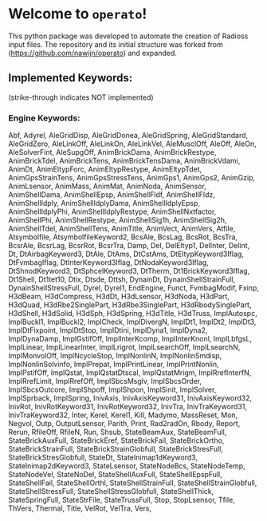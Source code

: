 # Welcome to `operato`!

This python package was developed to automate the creation of Radioss input files.
The repository and its initial structure was forked from 
(https://github.com/nawijn/operato) and expanded.

## Implemented Keywords:
(strike-through indicates NOT implemented)
### Engine Keywords:
Abf,
Adyrel,
AleGridDisp,
AleGridDonea,
AleGridSpring,
AleGridStandard,
AleGridZero,
AleLinkOff,
AleLinkOn,
AleLinkVel,
AleMusclOff,
AleOff,
AleOn,
AleSolverFint,
AleSupgOff,
AnimBrickDama,
AnimBrickRestype,
AnimBrickTdel,
AnimBrickTens,
AnimBrickTensDama,
AnimBrickVdami,
AnimDt,
AnimEltypForc,
AnimEltypRestype,
AnimEltypTdet,
AnimGpsStrainTens,
AnimGpsStressTens,
AnimGps1,
AnimGps2,
AnimGzip,
AnimLsensor,
AnimMass,
AnimMat,
AnimNoda,
AnimSensor,
AnimShellDama,
AnimShellEpsp,
AnimShellFldf,
AnimShellFldz,
AnimShellIdply,
AnimShellIdplyDama,
AnimShellIdplyEpsp,
AnimShellIdplyPhi,
AnimShellIdplyRestype,
AnimShellNxtfactor,
AnimShellPhi,
AnimShellRestype,
AnimShellSig1h,
AnimShellSig2h,
AnimShellTdel,
AnimShellTens,
AnimTitle,
AnimVect,
AnimVers,
Atfile,
Atsymbolfile,
AtsymbolfileKeyword2,
BcsAle,
BcsLag,
BcsRot,
BcsTra,
BcsrAle,
BcsrLag,
BcsrRot,
BcsrTra,
Damp,
Del,
DelEltyp1,
DelInter,
Delint,
Dt,
DtAirbagKeyword3,
DtAle,
DtAms,
DtCstAms,
DtEltypKeyword3Iflag,
DtFvmbagIflag,
DtInterKeyword3Iflag,
DtNodaKeyword3Iflag,
DtShnodKeyword3,
DtSphcelKeyword3,
DtTherm,
Dt1BrickKeyword3Iflag,
Dt1Shell,
Dt1tet10,
Dtix,
Dtsde,
Dttsh,
DynainDt,
DynainShellStrainFull,
DynainShellStressFull,
Dyrel,
Dyrel1,
EndEngine,
Funct,
FvmbagModif,
Fxinp,
H3dBeam,
H3dCompress,
H3dDt,
H3dLsensor,
H3dNoda,
H3dPart,
H3dQuad,
H3dRbe2SinglePart,
H3dRbe3SinglePart,
H3dRbodySinglePart,
H3dShell,
H3dSolid,
H3dSph,
H3dSpring,
H3dTitle,
H3dTruss,
ImplAutospc,
ImplBuckl1,
ImplBuckl2,
ImplCheck,
ImplDivergN,
ImplDt1,
ImplDt2,
ImplDt3,
ImplDtFixpoint,
ImplDtStop,
ImplDtini,
ImplDyna1,
ImplDyna2,
ImplDynaDamp,
ImplGstifOff,
ImplInterKcomp,
ImplInterKnonl,
ImplLbfgsL,
ImplLinear,
ImplLinearInter,
ImplLrigrot,
ImplLsearchOff,
ImplLsearchN,
ImplMonvolOff,
ImplNcycleStop,
ImplNonlinN,
ImplNonlinSmdisp,
ImplNonlinSolvinfo,
ImplPrepat,
ImplPrintLinear,
ImplPrintNonlin,
ImplPstifOff,
ImplQstat,
ImplQstatDtscal,
ImplQstatMrigm,
ImplRrefInterfN,
ImplRrefLimit,
ImplRrefOff,
ImplSbcsMsglv,
ImplSbcsOrder,
ImplSbcsOutcore,
ImplShpoff,
ImplShpon,
ImplSinit,
ImplSolver,
ImplSprback,
ImplSpring,
InivAxis,
InivAxisKeyword31,
InivAxisKeyword32,
InivRot,
InivRotKeyword31,
InivRotKeyword32,
InivTra,
InivTraKeyword31,
InivTraKeyword32,
Inter,
Kerel,
Kerel1,
Kill,
Madymo,
MassReset,
Mon,
Negvol,
Outp,
OutputLsensor,
Parith,
Print,
Rad2radOn,
Rbody,
Report,
Rerun,
RfileOff,
RfileN,
Run,
Shsub,
StateBeamAux,
StateBeamFull,
StateBrickAuxFull,
StateBrickEref,
StateBrickFail,
StateBrickOrtho,
StateBrickStrainFull,
StateBrickStrainGlobfull,
StateBrickStresFull,
StateBrickStresGlobfull,
StateDt,
StateInimap1dKeyword3,
StateInimap2dKeyword3,
StateLsensor,
StateNodeBcs,
StateNodeTemp,
StateNodeVel,
StateNoDel,
StateShellAuxFull,
StateShellEpspFull,
StateShellFail,
StateShellOrthl,
StateShellStrainFull,
StateShellStrainGlobfull,
StateShellStressFull,
StateShellStressGlobfull,
StateShellThick,
StateSpringFull,
StateStrFile,
StateTrussFull,
Stop,
StopLsensor,
Tfile,
ThVers,
Thermal,
Title,
VelRot,
VelTra,
Vers,



